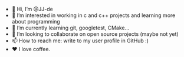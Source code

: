 - 👋 Hi, I’m @JJ-de
- 👀 I’m interested in working in c and c++ projects and learning more about programming
- 🌱 I’m currently learning git, googletest, CMake...
- 💞️ I’m looking to collaborate on open source projects (maybe not yet)
- 📫 How to reach me: write to my user profile in GitHub :)
- ❤ I love coffee.

<!---
JJ-de/JJ-de is a ✨ special ✨ repository because its `README.md` (this file) appears on your GitHub profile.
You can click the Preview link to take a look at your changes.
--->
